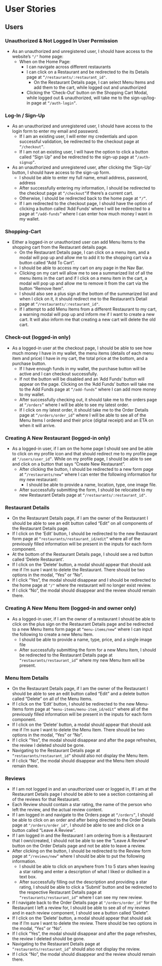 # User Stories

## Users

### Unauthorized & Not Logged In User Permission

* As an unauthorized and unregistered user, I should have access to the website’s `"/"` home page:
    * When on the Home Page:
        * I can navigate across different restaurants
        * I can click on a Restaurant and be redirected to the its Details page at `“/restaurants/:restaurant_id"`.
            * On the Restaurant Details page, I can select Menu Items and add them to the cart, while logged out and unauthorized
        * Clicking the ‘Check-Out’ button on the Shopping Cart Modal, while logged out & unauthorized, will take me to the sign-up/log-in page at `“/auth-login”`.

### Log-In / Sign-Up
* As an unauthorized and unregistered user, I should have access to the login form to enter my email and password.
    * If I am an existing user, I will enter my credentials and upon successful validation, be redirected to the checkout page at `“/checkout”`.
    * If I am not an existing user, I will have the option to click a button called “Sign Up” and be redirected to the sign-up page at `“/auth-signup”`.
* As an unauthorized and unregistered user, after clicking the      ‘Sign-Up’ button, I should have access to the sign-up form.
    * I should be able to enter my full name, email address, password, address
    * After successfully entering my information, I should be redirected to the checkout page at `“/checkout”`if there’s a current cart.
    * Otherwise, I should be redirected back to the home page at `“/”`.
    * If I am redirected to the checkout page, I should have the option of clicking a button called ‘Add Funds’ where I will be redirected to a page at `“/add-funds”` where I can enter how much money I want in my wallet.

### Shopping-Cart
* Either a logged-in or unauthorized user can add Menu Items to the shopping cart from the Restaurant details page.
    * On the Restaurant Details page, I can click on a menu item, and a modal will pop up and allow me to add it to the shopping cart via a button called “Add To Cart”.
    * I should be able to access my cart on any page in the Nav Bar.
    * Clicking on my cart will allow me to see a summarized list of all the menu items in the cart and if I click on a menu item in the cart, a modal will pop up and allow me to remove it from the cart via the button “Remove Item”.
    * I should also see a plus sign at the bottom of the summarized list and when I click on it, it should redirect me to the Restaurant’s Detail page at `“/restaurants/:restaurant_id"`.
    * If I attempt to add Menu Items from a different Restaurant to my cart, a warning modal will pop up and inform me if I want to create a new cart. It will also inform me that creating a new cart will delete the old cart.

### Check-out (logged-in only)
* As a logged-in user at the checkout page, I should be able to see how much money I have in my wallet, the menu items (details of each menu item and price) I have in my cart, the total price at the bottom, and a purchase button.
    * If I have enough funds in my wallet, the purchase button will be active and I can checkout successfully.
    * If not the button will be disabled and an ‘Add Funds’ button will appear on the page. Clicking on the ‘Add Funds’ button will take me to the Add Funds page at `“/add-funds”` where I can add more money to my wallet.
    * After successfully checking out, it should take me to the orders page at `“/orders”` where I will be able to see my latest order.
    * If I click on my latest order, it should take me to the Order Details page at `“/orders/order_id”` where I will be able to see all of the Menu Items I ordered and their price (digital receipt) and an ETA on when it will arrive.

### Creating A New Restaurant (logged-in only)
* As a logged-in user, if I am on the home page I should see and be able to click on my profile icon and that should redirect me to my profile page at `"/users/user_id”`. While on my profile page, I should be able to see and click on a button that says “Create New Restaurant”.
    * After clicking the button, I should be redirected to a new form page at `“/restaurants/new”` where I can enter the following information for my new restaurant:
        * I should be able to provide a name, location, type, one image file.
    * After successfully submitting the form, I should be relocated to my new Restaurant Details page at `“/restaurants/:restaurant_id"`.

### Restaurant Details
* On the Restaurant Details page, if I am the owner of the Restaurant I should be able to see an edit button called “Edit” on all components of the Restaurant Details page.
* If I click on the ‘Edit’ button, I should be redirected to the new Restaurant form page at `“restaurants/restaurant_id/edit”` where all of the previously filled information will be present in the inputs for each form component.
* At the bottom of the Restaurant Details page, I should see a red button called ‘Delete Restaurant’.
* If I click on the ‘Delete’ button, a modal should appear that should ask me if I’m sure I want to delete the Restaurant. There should be two options in the modal, “Yes” or “No”.
* If I click “Yes”, the modal should disappear and I should be redirected to the home page at `"/"` where the restaurant will no longer exist review.
* If I click “No”, the modal should disappear and the review should remain there.

### Creating A New Menu Item (logged-in and owner only)
* As a logged-in user, if I am the owner of a restaurant I should be able to click on the plus sign on the Restaurant Details page and be redirected to a new Menu Items form page at `“menu-items/new”` where I can input the following to create a new Menu Item.
    * I should be able to provide a name, type, price, and a single image file
    * After successfully submitting the form for a new Menu Item, I should be redirected to the Restaurant Details page at `“restaurants/restaurant_id”` where my new Menu Item will be present.

### Menu Item Details
* On the Restaurant Details page, if I am the owner of the Restaurant I should be able to see an edit button called “Edit” and a delete button called “Delete” on all of the Menu Items.
* If I click on the ‘Edit’ button, I should be redirected to the new Menu-Items form page at `“menu-items/menu-item_id/edit”` where all of the previously filled information will be present in the inputs for each form component.
* If I click on the ‘Delete’ button, a modal should appear that should ask me if I’m sure I want to delete the Menu Item. There should be two options in the modal, “Yes” or “No”.
* If I click “Yes”, the modal should disappear and after the page refreshes, the review I deleted should be gone.
* Navigating to the Restaurant Details page at `“restaurants/restaurant_id”` should also not display the Menu Item.
* If I click “No”, the modal should disappear and the Menu Item should remain there.

### Reviews
* If I am not logged in and an unauthorized user or logged in, If I am at the Restaurant Details page I should be able to see a section containing all of the reviews for that Restaurant.
* Each Review should contain a star rating, the name of the person who left the review, and the actual review content.
* If I am logged in and navigate to the Orders page at `“/orders”`, I should be able to click on an order and after being directed to the Order Details page at `"/orders/order_id"`, I should be able to see and click on a button called “Leave A Review”.
* If I am logged in and the Restaurant I am ordering from is a Restaurant that I own/created, I should not be able to see the “Leave A Review” button on the Order Details page and not be able to leave a review.
* After clicking on the button, I should be redirected to the Review form page at `“/reviews/new”` where I should be able to put the following information.
    * I should be able to click on anywhere from 1 to 5 stars when leaving a star rating and enter a description of what I liked or disliked in a text box.
    * After successfully filling out the description and providing a star rating, I should be able to click a ‘Submit’ button and be redirected to the respective Restaurant Details page at `“restaurants/restaurant_id”` where I can see my new review.
* If I navigate back to the Order Details page at `"/orders/order_id"` for the Restaurant I left a review for, I should be able to see all of my reviews and in each review component, I should see a button called ‘Delete”.
* If I click on the ‘Delete’ button, a modal should appear that should ask me if I’m sure I want to delete the review. There should be two options in the modal, “Yes” or “No”.
* If I click “Yes”, the modal should disappear and after the page refreshes, the review I deleted should be gone.
* Navigating to the Restaurant Details page at `“restaurants/restaurant_id”` should also not display the review.
* If I click “No”, the modal should disappear and the review should remain there.
